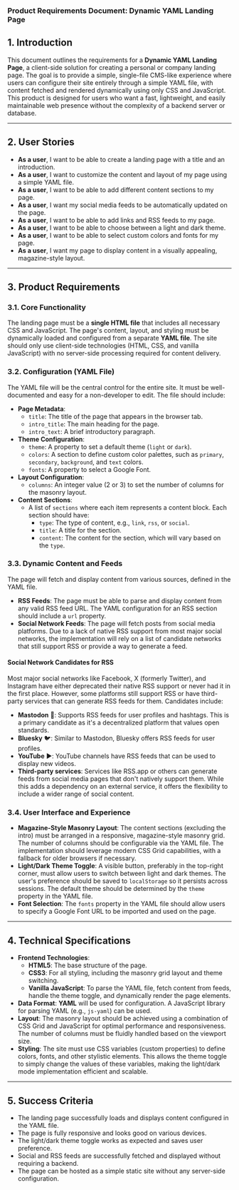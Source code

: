 ### **Product Requirements Document: Dynamic YAML Landing Page**

## **1. Introduction**

This document outlines the requirements for a **Dynamic YAML Landing Page**, a client-side solution for creating a personal or company landing page. The goal is to provide a simple, single-file CMS-like experience where users can configure their site entirely through a simple YAML file, with content fetched and rendered dynamically using only CSS and JavaScript. This product is designed for users who want a fast, lightweight, and easily maintainable web presence without the complexity of a backend server or database.

---

## **2. User Stories**

* **As a user**, I want to be able to create a landing page with a title and an introduction.
* **As a user**, I want to customize the content and layout of my page using a simple YAML file.
* **As a user**, I want to be able to add different content sections to my page.
* **As a user**, I want my social media feeds to be automatically updated on the page.
* **As a user**, I want to be able to add links and RSS feeds to my page.
* **As a user**, I want to be able to choose between a light and dark theme.
* **As a user**, I want to be able to select custom colors and fonts for my page.
* **As a user**, I want my page to display content in a visually appealing, magazine-style layout.

---

## **3. Product Requirements**

### **3.1. Core Functionality**

The landing page must be a **single HTML file** that includes all necessary CSS and JavaScript. The page's content, layout, and styling must be dynamically loaded and configured from a separate **YAML file**. The site should only use client-side technologies (HTML, CSS, and vanilla JavaScript) with no server-side processing required for content delivery.

### **3.2. Configuration (YAML File)**

The YAML file will be the central control for the entire site. It must be well-documented and easy for a non-developer to edit. The file should include:

* **Page Metadata**:
  * `title`: The title of the page that appears in the browser tab.
  * `intro_title`: The main heading for the page.
  * `intro_text`: A brief introductory paragraph.
* **Theme Configuration**:
  * `theme`: A property to set a default theme (`light` or `dark`).
  * `colors`: A section to define custom color palettes, such as `primary`, `secondary`, `background`, and `text` colors.
  * `fonts`: A property to select a Google Font.
* **Layout Configuration**:
  * `columns`: An integer value (2 or 3) to set the number of columns for the masonry layout.
* **Content Sections**:
  * A list of `sections` where each item represents a content block. Each section should have:
    * `type`: The type of content, e.g., `link`, `rss`, or `social`.
    * `title`: A title for the section.
    * `content`: The content for the section, which will vary based on the `type`.

### **3.3. Dynamic Content and Feeds**

The page will fetch and display content from various sources, defined in the YAML file.

* **RSS Feeds**: The page must be able to parse and display content from any valid RSS feed URL. The YAML configuration for an RSS section should include a `url` property.
* **Social Network Feeds**: The page will fetch posts from social media platforms. Due to a lack of native RSS support from most major social networks, the implementation will rely on a list of candidate networks that still support RSS or provide a way to generate a feed.

#### **Social Network Candidates for RSS**

Most major social networks like Facebook, X (formerly Twitter), and Instagram have either deprecated their native RSS support or never had it in the first place. However, some platforms still support RSS or have third-party services that can generate RSS feeds for them. Candidates include:

* **Mastodon** 🐘: Supports RSS feeds for user profiles and hashtags. This is a primary candidate as it's a decentralized platform that values open standards.
* **Bluesky** 🐦: Similar to Mastodon, Bluesky offers RSS feeds for user profiles.
* **YouTube** ▶️: YouTube channels have RSS feeds that can be used to display new videos.
* **Third-party services**: Services like RSS.app or others can generate feeds from social media pages that don't natively support them. While this adds a dependency on an external service, it offers the flexibility to include a wider range of social content.

### **3.4. User Interface and Experience**

* **Magazine-Style Masonry Layout**: The content sections (excluding the intro) must be arranged in a responsive, magazine-style masonry grid. The number of columns should be configurable via the YAML file. The implementation should leverage modern CSS Grid capabilities, with a fallback for older browsers if necessary.
* **Light/Dark Theme Toggle**: A visible button, preferably in the top-right corner, must allow users to switch between light and dark themes. The user's preference should be saved to `localStorage` so it persists across sessions. The default theme should be determined by the `theme` property in the YAML file.
* **Font Selection**: The `fonts` property in the YAML file should allow users to specify a Google Font URL to be imported and used on the page.

---

## **4. Technical Specifications**

* **Frontend Technologies**:
  * **HTML5**: The base structure of the page.
  * **CSS3**: For all styling, including the masonry grid layout and theme switching.
  * **Vanilla JavaScript**: To parse the YAML file, fetch content from feeds, handle the theme toggle, and dynamically render the page elements.
* **Data Format**: **YAML** will be used for configuration. A JavaScript library for parsing YAML (e.g., `js-yaml`) can be used.
* **Layout**: The masonry layout should be achieved using a combination of CSS Grid and JavaScript for optimal performance and responsiveness. The number of columns must be fluidly handled based on the viewport size.
* **Styling**: The site must use CSS variables (custom properties) to define colors, fonts, and other stylistic elements. This allows the theme toggle to simply change the values of these variables, making the light/dark mode implementation efficient and scalable.

---

## **5. Success Criteria**

* The landing page successfully loads and displays content configured in the YAML file.
* The page is fully responsive and looks good on various devices.
* The light/dark theme toggle works as expected and saves user preference.
* Social and RSS feeds are successfully fetched and displayed without requiring a backend.
* The page can be hosted as a simple static site without any server-side configuration.

